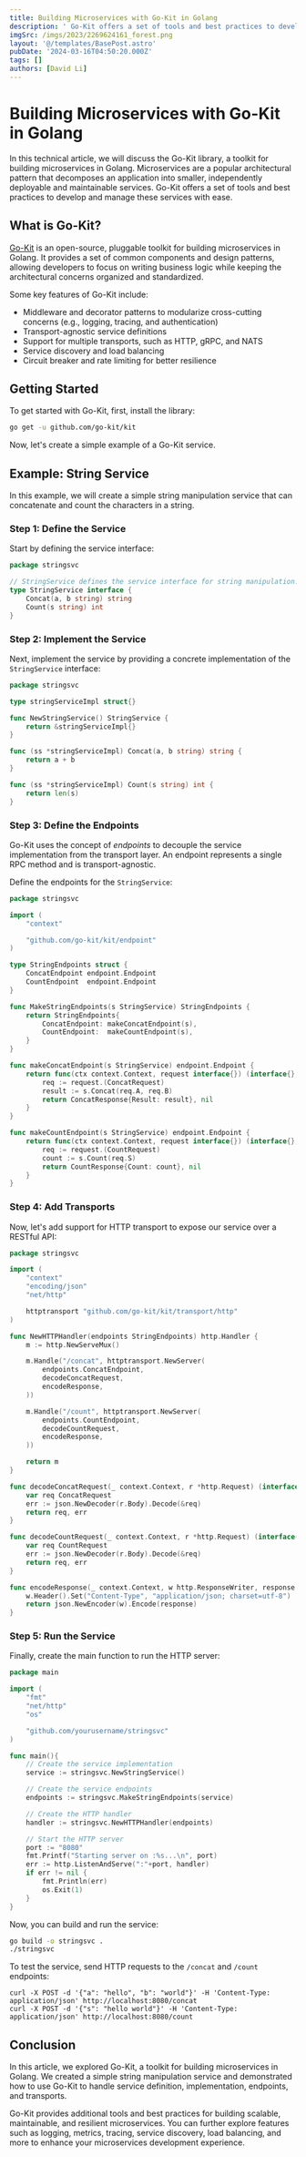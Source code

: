 ```yaml
---
title: Building Microservices with Go-Kit in Golang
description: ' Go-Kit offers a set of tools and best practices to develop and manage these services with ease.'
imgSrc: /imgs/2023/2269624161_forest.png
layout: '@/templates/BasePost.astro'
pubDate: '2024-03-16T04:50:20.000Z'
tags: []
authors: [David Li]
---
```


# Building Microservices with Go-Kit in Golang

In this technical article, we will discuss the Go-Kit library, a toolkit for building microservices in Golang. Microservices are a popular architectural pattern that decomposes an application into smaller, independently deployable and maintainable services. Go-Kit offers a set of tools and best practices to develop and manage these services with ease.

## What is Go-Kit?

[Go-Kit](https://gokit.io/) is an open-source, pluggable toolkit for building microservices in Golang. It provides a set of common components and design patterns, allowing developers to focus on writing business logic while keeping the architectural concerns organized and standardized.

Some key features of Go-Kit include:

- Middleware and decorator patterns to modularize cross-cutting concerns (e.g., logging, tracing, and authentication)
- Transport-agnostic service definitions
- Support for multiple transports, such as HTTP, gRPC, and NATS
- Service discovery and load balancing
- Circuit breaker and rate limiting for better resilience

## Getting Started

To get started with Go-Kit, first, install the library:

```sh
go get -u github.com/go-kit/kit
```

Now, let's create a simple example of a Go-Kit service.

## Example: String Service

In this example, we will create a simple string manipulation service that can concatenate and count the characters in a string.

### Step 1: Define the Service

Start by defining the service interface:

```go
package stringsvc

// StringService defines the service interface for string manipulation.
type StringService interface {
	Concat(a, b string) string
	Count(s string) int
}
```

### Step 2: Implement the Service

Next, implement the service by providing a concrete implementation of the `StringService` interface:

```go
package stringsvc

type stringServiceImpl struct{}

func NewStringService() StringService {
	return &stringServiceImpl{}
}

func (ss *stringServiceImpl) Concat(a, b string) string {
	return a + b
}

func (ss *stringServiceImpl) Count(s string) int {
	return len(s)
}
```

### Step 3: Define the Endpoints

Go-Kit uses the concept of _endpoints_ to decouple the service implementation from the transport layer. An endpoint represents a single RPC method and is transport-agnostic.

Define the endpoints for the `StringService`:

```go
package stringsvc

import (
	"context"

	"github.com/go-kit/kit/endpoint"
)

type StringEndpoints struct {
	ConcatEndpoint endpoint.Endpoint
	CountEndpoint  endpoint.Endpoint
}

func MakeStringEndpoints(s StringService) StringEndpoints {
	return StringEndpoints{
		ConcatEndpoint: makeConcatEndpoint(s),
		CountEndpoint:  makeCountEndpoint(s),
	}
}

func makeConcatEndpoint(s StringService) endpoint.Endpoint {
	return func(ctx context.Context, request interface{}) (interface{}, error) {
		req := request.(ConcatRequest)
		result := s.Concat(req.A, req.B)
		return ConcatResponse{Result: result}, nil
	}
}

func makeCountEndpoint(s StringService) endpoint.Endpoint {
	return func(ctx context.Context, request interface{}) (interface{}, error) {
		req := request.(CountRequest)
		count := s.Count(req.S)
		return CountResponse{Count: count}, nil
	}
}
```

### Step 4: Add Transports

Now, let's add support for HTTP transport to expose our service over a RESTful API:

```go
package stringsvc

import (
	"context"
	"encoding/json"
	"net/http"

	httptransport "github.com/go-kit/kit/transport/http"
)

func NewHTTPHandler(endpoints StringEndpoints) http.Handler {
	m := http.NewServeMux()

	m.Handle("/concat", httptransport.NewServer(
		endpoints.ConcatEndpoint,
		decodeConcatRequest,
		encodeResponse,
	))

	m.Handle("/count", httptransport.NewServer(
		endpoints.CountEndpoint,
		decodeCountRequest,
		encodeResponse,
	))

	return m
}

func decodeConcatRequest(_ context.Context, r *http.Request) (interface{}, error) {
	var req ConcatRequest
	err := json.NewDecoder(r.Body).Decode(&req)
	return req, err
}

func decodeCountRequest(_ context.Context, r *http.Request) (interface{}, error) {
	var req CountRequest
	err := json.NewDecoder(r.Body).Decode(&req)
	return req, err
}

func encodeResponse(_ context.Context, w http.ResponseWriter, response interface{}) error {
	w.Header().Set("Content-Type", "application/json; charset=utf-8")
	return json.NewEncoder(w).Encode(response)
}
```

### Step 5: Run the Service

Finally, create the main function to run the HTTP server:

```go
package main

import (
	"fmt"
	"net/http"
	"os"

	"github.com/yourusername/stringsvc"
)

func main(){
	// Create the service implementation
	service := stringsvc.NewStringService()

	// Create the service endpoints
	endpoints := stringsvc.MakeStringEndpoints(service)

	// Create the HTTP handler
	handler := stringsvc.NewHTTPHandler(endpoints)

	// Start the HTTP server
	port := "8080"
	fmt.Printf("Starting server on :%s...\n", port)
	err := http.ListenAndServe(":"+port, handler)
	if err != nil {
		fmt.Println(err)
		os.Exit(1)
	}
}
```

Now, you can build and run the service:

```sh
go build -o stringsvc .
./stringsvc
```

To test the service, send HTTP requests to the `/concat` and `/count` endpoints:

```
curl -X POST -d '{"a": "hello", "b": "world"}' -H 'Content-Type: application/json' http://localhost:8080/concat
curl -X POST -d '{"s": "hello world"}' -H 'Content-Type: application/json' http://localhost:8080/count
```

## Conclusion

In this article, we explored Go-Kit, a toolkit for building microservices in Golang. We created a simple string manipulation service and demonstrated how to use Go-Kit to handle service definition, implementation, endpoints, and transports.

Go-Kit provides additional tools and best practices for building scalable, maintainable, and resilient microservices. You can further explore features such as logging, metrics, tracing, service discovery, load balancing, and more to enhance your microservices development experience.